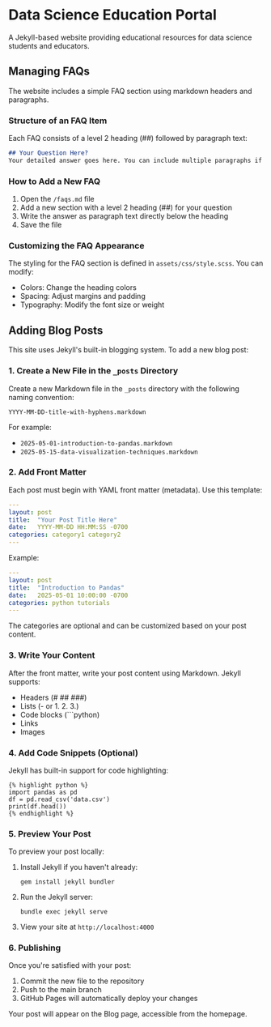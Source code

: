 # Data Science Education Portal

A Jekyll-based website providing educational resources for data science students and educators.

## Managing FAQs

The website includes a simple FAQ section using markdown headers and paragraphs.

### Structure of an FAQ Item

Each FAQ consists of a level 2 heading (##) followed by paragraph text:

```markdown
## Your Question Here?
Your detailed answer goes here. You can include multiple paragraphs if needed.
```

### How to Add a New FAQ

1. Open the `/faqs.md` file
2. Add a new section with a level 2 heading (##) for your question
3. Write the answer as paragraph text directly below the heading
4. Save the file

### Customizing the FAQ Appearance

The styling for the FAQ section is defined in `assets/css/style.scss`. You can modify:

- Colors: Change the heading colors
- Spacing: Adjust margins and padding
- Typography: Modify the font size or weight

## Adding Blog Posts

This site uses Jekyll's built-in blogging system. To add a new blog post:

### 1. Create a New File in the `_posts` Directory

Create a new Markdown file in the `_posts` directory with the following naming convention:

```
YYYY-MM-DD-title-with-hyphens.markdown
```

For example:
- `2025-05-01-introduction-to-pandas.markdown`
- `2025-05-15-data-visualization-techniques.markdown`

### 2. Add Front Matter

Each post must begin with YAML front matter (metadata). Use this template:

```yaml
---
layout: post
title:  "Your Post Title Here"
date:   YYYY-MM-DD HH:MM:SS -0700
categories: category1 category2
---
```

Example:
```yaml
---
layout: post
title:  "Introduction to Pandas"
date:   2025-05-01 10:00:00 -0700
categories: python tutorials
---
```

The categories are optional and can be customized based on your post content.

### 3. Write Your Content

After the front matter, write your post content using Markdown. Jekyll supports:

- Headers (# ## ###)
- Lists (- or 1. 2. 3.)
- Code blocks (```python)
- Links
- Images

### 4. Add Code Snippets (Optional)

Jekyll has built-in support for code highlighting:

```
{% highlight python %}
import pandas as pd
df = pd.read_csv('data.csv')
print(df.head())
{% endhighlight %}
```

### 5. Preview Your Post

To preview your post locally:

1. Install Jekyll if you haven't already:
   ```
   gem install jekyll bundler
   ```

2. Run the Jekyll server:
   ```
   bundle exec jekyll serve
   ```

3. View your site at `http://localhost:4000`

### 6. Publishing

Once you're satisfied with your post:

1. Commit the new file to the repository
2. Push to the main branch
3. GitHub Pages will automatically deploy your changes

Your post will appear on the Blog page, accessible from the homepage.
